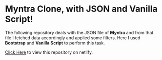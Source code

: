 # Myntra Clone, with JSON and Vanilla Script!

The following repository deals with the JSON file of **Myntra** and from that file I fetched data accordingly and applied some filters.
Here I used **Bootstrap** and **Vanilla Script** to perform this task.

[Click Here](https://vibrant-albattani-412f13.netlify.app/) to view this repository on netlify.